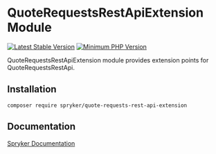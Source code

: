 # QuoteRequestsRestApiExtension Module
[![Latest Stable Version](https://poser.pugx.org/spryker/quote-requests-rest-api-extension/v/stable.svg)](https://packagist.org/packages/spryker/quote-requests-rest-api-extension)
[![Minimum PHP Version](https://img.shields.io/badge/php-%3E%3D%207.4-8892BF.svg)](https://php.net/)

QuoteRequestsRestApiExtension module provides extension points for QuoteRequestsRestApi.

## Installation

```
composer require spryker/quote-requests-rest-api-extension
```

## Documentation

[Spryker Documentation](https://docs.spryker.com)
